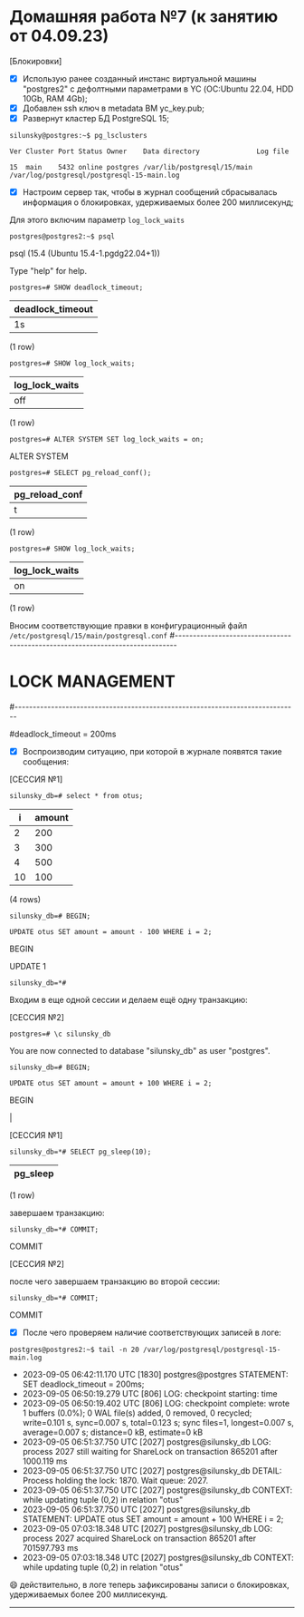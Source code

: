 # Домашняя работа №7 (к занятию от 04.09.23)
[Блокировки]

- [x] Использую ранее созданный инстанс виртуальной машины "postgres2" с дефолтными параметрами в YC (ОС:Ubuntu 22.04, HDD 10Gb, RAM 4Gb);
- [x] Добавлен ssh ключ в metadata ВМ yc_key.pub;
- [x] Развернут кластер БД PostgreSQL 15;

`silunsky@postgres:~$ pg_lsclusters`

`Ver Cluster Port Status Owner    Data directory              Log file`

`15  main    5432 online postgres /var/lib/postgresql/15/main /var/log/postgresql/postgresql-15-main.log`

- [x] Настроим сервер так, чтобы в журнал сообщений сбрасывалась информация о блокировках, удерживаемых более 200 миллисекунд;

Для этого включим параметр `log_lock_waits`

`postgres@postgres2:~$ psql`

psql (15.4 (Ubuntu 15.4-1.pgdg22.04+1))

Type "help" for help.

`postgres=# SHOW deadlock_timeout;`

| deadlock_timeout |
|------------------|
| 1s               |
(1 row)

`postgres=# SHOW log_lock_waits;`

| log_lock_waits  | 
|---------------- |
| off             |
(1 row)

`postgres=# ALTER SYSTEM SET log_lock_waits = on;`

ALTER SYSTEM

`postgres=# SELECT pg_reload_conf();`

| pg_reload_conf  | 
|---------------- |
| t               |
(1 row)

`postgres=# SHOW log_lock_waits;`

| log_lock_waits  | 
|---------------- |
| on              |
(1 row)

Вносим соответствующие правки в конфигурационный файл `/etc/postgresql/15/main/postgresql.conf`
#------------------------------------------------------------------------------
# LOCK MANAGEMENT
#------------------------------------------------------------------------------

#deadlock_timeout = 200ms

- [x] Воспроизводим ситуацию, при которой в журнале появятся такие сообщения:
      
[СЕССИЯ №1] 

`silunsky_db=# select * from otus;`

| i  | amount | 
|----|--------|
|  2 |    200 |
|  3 |    300 |
|  4 |    500 |
| 10 |    100 |
(4 rows)

`silunsky_db=# BEGIN; `

`UPDATE otus SET amount = amount - 100 WHERE i = 2;`

BEGIN

UPDATE 1

`silunsky_db=*#` 

Входим в еще одной сессии и делаем ещё одну транзакцию:

[СЕССИЯ №2] 

`postgres=# \c silunsky_db`

You are now connected to database "silunsky_db" as user "postgres".

`silunsky_db=# BEGIN;`

`UPDATE otus SET amount = amount + 100 WHERE i = 2;`

BEGIN

|

[СЕССИЯ №1] 

`silunsky_db=*# SELECT pg_sleep(10);`

|pg_sleep  | 
|----------|
(1 row)

завершаем транзакцию:

`silunsky_db=*# COMMIT;`

COMMIT

[СЕССИЯ №2]

после чего завершаем транзакцию во второй сессии:

`silunsky_db=*# COMMIT;`

COMMIT

- [x] После чего проверяем наличие соответствующих записей в логе:

`postgres@postgres2:~$ tail -n 20 /var/log/postgresql/postgresql-15-main.log `

- 2023-09-05 06:42:11.170 UTC [1830] postgres@postgres STATEMENT:  SET deadlock_timeout = 200ms;
- 2023-09-05 06:50:19.279 UTC [806] LOG:  checkpoint starting: time
- 2023-09-05 06:50:19.402 UTC [806] LOG:  checkpoint complete: wrote 1 buffers (0.0%); 0 WAL file(s) added, 0 removed, 0 recycled; write=0.101 s, sync=0.007 s, total=0.123 s; sync files=1, longest=0.007 s, average=0.007 s; distance=0 kB, estimate=0 kB
- 2023-09-05 06:51:37.750 UTC [2027] postgres@silunsky_db LOG:  process 2027 still waiting for ShareLock on transaction 865201 after 1000.119 ms
- 2023-09-05 06:51:37.750 UTC [2027] postgres@silunsky_db DETAIL:  Process holding the lock: 1870. Wait queue: 2027.
- 2023-09-05 06:51:37.750 UTC [2027] postgres@silunsky_db CONTEXT:  while updating tuple (0,2) in relation "otus"
- 2023-09-05 06:51:37.750 UTC [2027] postgres@silunsky_db STATEMENT:  UPDATE otus SET amount = amount + 100 WHERE i = 2;
- 2023-09-05 07:03:18.348 UTC [2027] postgres@silunsky_db LOG:  process 2027 acquired ShareLock on transaction 865201 after 701597.793 ms
- 2023-09-05 07:03:18.348 UTC [2027] postgres@silunsky_db CONTEXT:  while updating tuple (0,2) in relation "otus"

😄 действительно, в логе теперь зафиксированы записи о блокировках, удерживаемых более 200 миллисекунд.

---

